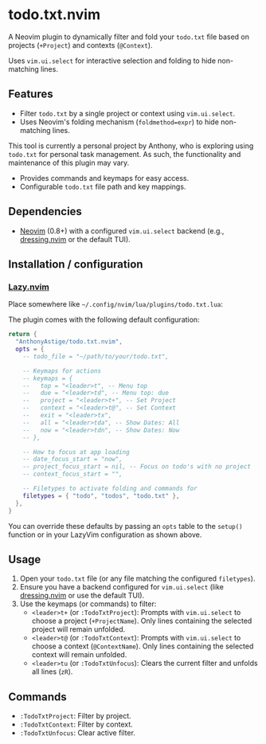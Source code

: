 # todo.txt.nvim

A Neovim plugin to dynamically filter and fold your `todo.txt` file based on projects (`+Project`) and contexts (`@Context`).

Uses `vim.ui.select` for interactive selection and folding to hide non-matching lines.

## Features

- Filter `todo.txt` by a single project or context using `vim.ui.select`.
- Uses Neovim's folding mechanism (`foldmethod=expr`) to hide non-matching lines.

This tool is currently a personal project by Anthony, who is exploring using `todo.txt` for personal task management. As such, the functionality and maintenance of this plugin may vary.

- Provides commands and keymaps for easy access.
- Configurable `todo.txt` file path and key mappings.

## Dependencies

- [Neovim](https://neovim.io/) (0.8+) with a configured `vim.ui.select` backend (e.g., [dressing.nvim](https://github.com/stevearc/dressing.nvim) or the default TUI).

## Installation / configuration

### [Lazy.nvim](https://github.com/folke/lazy.nvim)

Place somewhere like `~/.config/nvim/lua/plugins/todo.txt.lua`:

The plugin comes with the following default configuration:

```lua
return {
  "AnthonyAstige/todo.txt.nvim",
  opts = {
    -- todo_file = "~/path/to/your/todo.txt",

    -- Keymaps for actions
    -- keymaps = {
    --   top = "<leader>t", -- Menu top
    --   due = "<leader>td", -- Menu top: due
    --   project = "<leader>t+", -- Set Project
    --   context = "<leader>t@", -- Set Context
    --   exit = "<leader>tx",
    --   all = "<leader>tda", -- Show Dates: All
    --   now = "<leader>tdn", -- Show Dates: Now
    -- },

    -- How to focus at app loading
    -- date_focus_start = "now",
    -- project_focus_start = nil, -- Focus on todo's with no project
    -- context_focus_start = "",

    -- Filetypes to activate folding and commands for
    filetypes = { "todo", "todos", "todo.txt" },
  },
}
```

You can override these defaults by passing an `opts` table to the `setup()` function or in your LazyVim configuration as shown above.

## Usage

1. Open your `todo.txt` file (or any file matching the configured `filetypes`).
2. Ensure you have a backend configured for `vim.ui.select` (like [dressing.nvim](https://github.com/stevearc/dressing.nvim) or use the default TUI).
3. Use the keymaps (or commands) to filter:
   - `<leader>t+` (or `:TodoTxtProject`): Prompts with `vim.ui.select` to choose a project (`+ProjectName`). Only lines containing the selected project will remain unfolded.
   - `<leader>t@` (or `:TodoTxtContext`): Prompts with `vim.ui.select` to choose a context (`@ContextName`). Only lines containing the selected context will remain unfolded.
   - `<leader>tu` (or `:TodoTxtUnfocus`): Clears the current filter and unfolds all lines (`zR`).

## Commands

- `:TodoTxtProject`: Filter by project.
- `:TodoTxtContext`: Filter by context.
- `:TodoTxtUnfocus`: Clear active filter.

